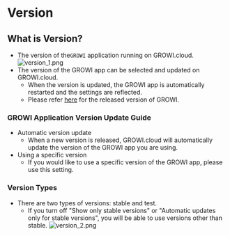 # Version

## What is Version?

- The version of the`GROWI` application running on GROWI.cloud.  
![version_1.png](/assets/images/en/version_1.png)
- The version of the GROWI app can be selected and updated on GROWI.cloud.
  - When the version is updated, the GROWI app is automatically restarted and the settings are reflected.
  - Please refer [here](https://github.com/weseek/growi/releases) for the released version of GROWI.

### GROWI Application Version Update Guide

- Automatic version update
  - When a new version is released, GROWI.cloud will automatically update the version of the GROWI app you are using.
- Using a specific version
  - If you would like to use a specific version of the GROWI app, please use this setting.

### Version Types

- There are two types of versions: stable and test.
  - If you turn off "Show only stable versions" or "Automatic updates only for stable versions", you will be able to use versions other than stable.
![version_2.png](/assets/images/en/version_2.png)

